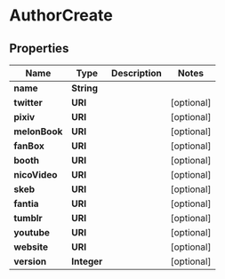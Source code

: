 

# AuthorCreate

## Properties

Name | Type | Description | Notes
------------ | ------------- | ------------- | -------------
**name** | **String** |  | 
**twitter** | **URI** |  |  [optional]
**pixiv** | **URI** |  |  [optional]
**melonBook** | **URI** |  |  [optional]
**fanBox** | **URI** |  |  [optional]
**booth** | **URI** |  |  [optional]
**nicoVideo** | **URI** |  |  [optional]
**skeb** | **URI** |  |  [optional]
**fantia** | **URI** |  |  [optional]
**tumblr** | **URI** |  |  [optional]
**youtube** | **URI** |  |  [optional]
**website** | **URI** |  |  [optional]
**version** | **Integer** |  |  [optional]



